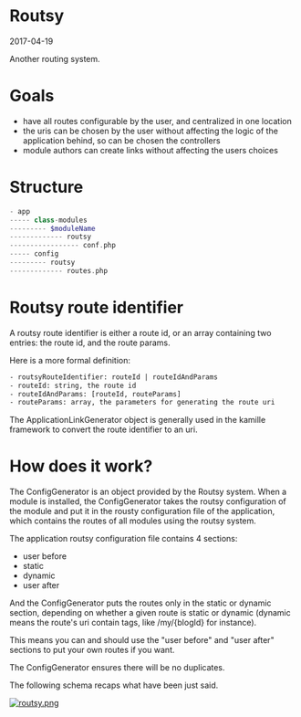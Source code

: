 Routsy
============
2017-04-19



Another routing system.




Goals
========

- have all routes configurable by the user, and centralized in one location 
- the uris can be chosen by the user without affecting the logic of the application behind, so can be chosen the controllers  
- module authors can create links without affecting the users choices  




Structure
===============

```php
- app
----- class-modules
--------- $moduleName
------------- routsy
----------------- conf.php
----- config
--------- routsy
------------- routes.php  
```


Routsy route identifier
==========================

A routsy route identifier is either a route id, or an array containing two
entries: the route id, and the route params.

Here is a more formal definition:

```txt
- routsyRouteIdentifier: routeId | routeIdAndParams
- routeId: string, the route id 
- routeIdAndParams: [routeId, routeParams]
- routeParams: array, the parameters for generating the route uri
```

The ApplicationLinkGenerator object is generally used in 
the kamille framework to convert the route identifier to an uri. 



How does it work?
=====================

The ConfigGenerator is an object provided by the Routsy system.
When a module is installed, the ConfigGenerator takes the 
routsy configuration of the module and put it in the rousty configuration 
file of the application, which contains the routes of all modules using the routsy system.

The application routsy configuration file contains 4 sections:

- user before
- static
- dynamic
- user after

And the ConfigGenerator puts the routes only in the static or dynamic section,
depending on whether a given route is static or dynamic (dynamic means
the route's uri contain tags, like /my/{blogId} for instance).


This means you can and should use the "user before" and "user after"
sections to put your own routes if you want.

The ConfigGenerator ensures there will be no duplicates.

The following schema recaps what have been just said.

[![routsy.png](https://s19.postimg.org/82qudx90j/routsy.png)](https://postimg.org/image/pssiyymlb/)





